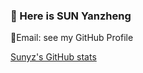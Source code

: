 ### 🎉 Here is SUN Yanzheng

📧Email: see my GitHub Profile

[Sunyz's GitHub stats](https://github-readme-stats.vercel.app/api?username=Sunyz-Prpr&show_icons=true)
